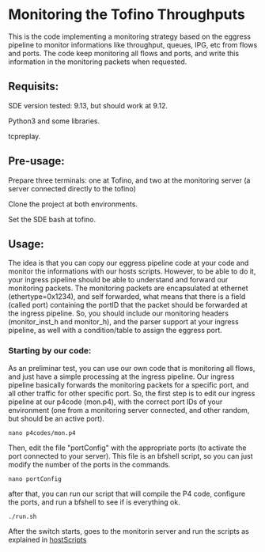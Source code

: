# Monitoring the Tofino Throughputs

This is the code implementing a monitoring strategy based on the eggress pipeline to monitor informations like throughput, queues, IPG, etc from flows and ports. The code keep monitoring all flows and ports, and write this information in the monitoring packets when requested.

## Requisits:
SDE version tested: 9.13, but should work at 9.12.

Python3 and some libraries.

tcpreplay.

## Pre-usage:
Prepare three terminals: one at Tofino, and two at the monitoring server (a server connected directly to the tofino)

Clone the project at both environments.

Set the SDE bash at tofino.


## Usage:



The idea is that you can copy our eggress pipeline code at your code and monitor the informations with our hosts scripts. However, to be able to do it, your ingress pipeline should be able to understand and forward our monitoring packets. The monitoring packets are encapsulated at ethernet (ethertype=0x1234), and self forwarded, what means that there is a field (called port) containing the portID that the packet should be forwarded at the ingress pipeline. So, you should include our monitoring headers (monitor_inst_h and monitor_h), and the parser support at your ingress pipeline, as well with a condition/table to assign the eggress port.


### Starting by our code:

As an preliminar test, you can use our own code that is monitoring all flows, and just have a simple processing at the ingress pipeline. Our ingress pipeline basically forwards the monitoring packets for a specific port, and all other traffic for other specific port. So, the first step is to edit our ingress pipeline at our p4code (mon.p4), with the correct port IDs of your environment (one from a monitoring server connected, and other random, but should be an active port).

```
nano p4codes/mon.p4
```

Then, edit the file "portConfig" with the appropriate ports (to activate the port connected to your server). This file is an bfshell script, so you can just modify the number of the ports in the commands.

```
nano portConfig
```

after that, you can run our script that will compile the P4 code, configure the ports, and run a bfshell to see if  is everything ok.

```
./run.sh
```

After the switch starts, goes to the monitorin server and run the scripts as explained in [hostScripts](hostScrits/Readme.md)


